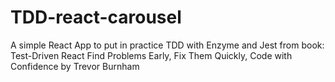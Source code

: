 # TDD-react-carousel
A simple React App to put in practice TDD with Enzyme and Jest from book: Test-Driven React Find Problems Early, Fix Them Quickly, Code with Confidence by Trevor Burnham
